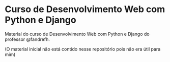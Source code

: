 # Curso de Desenvolvimento Web com Python e Django
 Material do curso de Desenvolvimento Web com Python e Django do professor @fandrefh.
 
 (O material inicial não está contido nesse repositório pois não era útil para mim)
